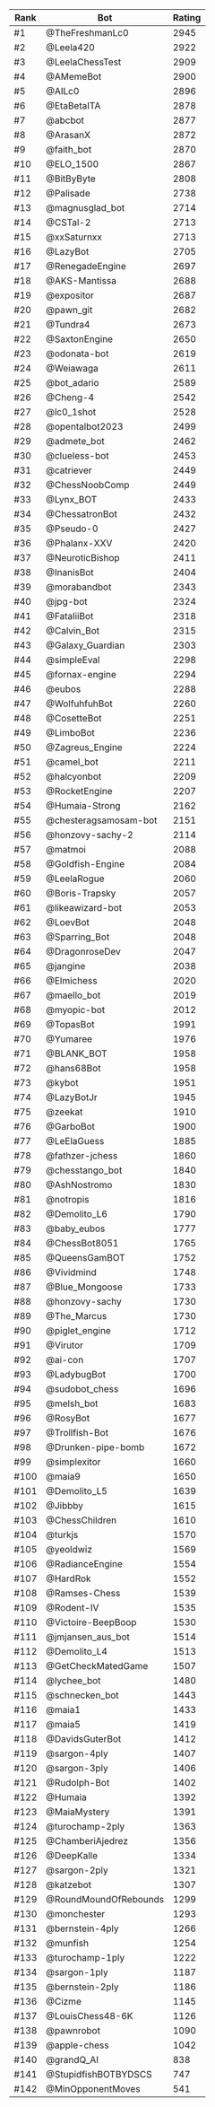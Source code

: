 Rank|Bot|Rating
---|---|---
#1|@TheFreshmanLc0|2945
#2|@Leela420|2922
#3|@LeelaChessTest|2909
#4|@AMemeBot|2900
#5|@AILc0|2896
#6|@EtaBetaITA|2878
#7|@abcbot|2877
#8|@ArasanX|2872
#9|@faith_bot|2870
#10|@ELO_1500|2867
#11|@BitByByte|2808
#12|@Palisade|2738
#13|@magnusglad_bot|2714
#14|@CSTal-2|2713
#15|@xxSaturnxx|2713
#16|@LazyBot|2705
#17|@RenegadeEngine|2697
#18|@AKS-Mantissa|2688
#19|@expositor|2687
#20|@pawn_git|2682
#21|@Tundra4|2673
#22|@SaxtonEngine|2650
#23|@odonata-bot|2619
#24|@Weiawaga|2611
#25|@bot_adario|2589
#26|@Cheng-4|2542
#27|@lc0_1shot|2528
#28|@opentalbot2023|2499
#29|@admete_bot|2462
#30|@clueless-bot|2453
#31|@catriever|2449
#32|@ChessNoobComp|2449
#33|@Lynx_BOT|2433
#34|@ChessatronBot|2432
#35|@Pseudo-0|2427
#36|@Phalanx-XXV|2420
#37|@NeuroticBishop|2411
#38|@InanisBot|2404
#39|@morabandbot|2343
#40|@jpg-bot|2324
#41|@FataliiBot|2318
#42|@Calvin_Bot|2315
#43|@Galaxy_Guardian|2303
#44|@simpleEval|2298
#45|@fornax-engine|2294
#46|@eubos|2288
#47|@WolfuhfuhBot|2260
#48|@CosetteBot|2251
#49|@LimboBot|2236
#50|@Zagreus_Engine|2224
#51|@camel_bot|2211
#52|@halcyonbot|2209
#53|@RocketEngine|2207
#54|@Humaia-Strong|2162
#55|@chesteragsamosam-bot|2151
#56|@honzovy-sachy-2|2114
#57|@matmoi|2088
#58|@Goldfish-Engine|2084
#59|@LeelaRogue|2060
#60|@Boris-Trapsky|2057
#61|@likeawizard-bot|2053
#62|@LoevBot|2048
#63|@Sparring_Bot|2048
#64|@DragonroseDev|2047
#65|@jangine|2038
#66|@Elmichess|2020
#67|@maello_bot|2019
#68|@myopic-bot|2012
#69|@TopasBot|1991
#70|@Yumaree|1976
#71|@BLANK_BOT|1958
#72|@hans68Bot|1958
#73|@kybot|1951
#74|@LazyBotJr|1945
#75|@zeekat|1910
#76|@GarboBot|1900
#77|@LeElaGuess|1885
#78|@fathzer-jchess|1860
#79|@chesstango_bot|1840
#80|@AshNostromo|1830
#81|@notropis|1816
#82|@Demolito_L6|1790
#83|@baby_eubos|1777
#84|@ChessBot8051|1765
#85|@QueensGamBOT|1752
#86|@Vividmind|1748
#87|@Blue_Mongoose|1733
#88|@honzovy-sachy|1730
#89|@The_Marcus|1730
#90|@piglet_engine|1712
#91|@Virutor|1709
#92|@ai-con|1707
#93|@LadybugBot|1700
#94|@sudobot_chess|1696
#95|@melsh_bot|1683
#96|@RosyBot|1677
#97|@Trollfish-Bot|1676
#98|@Drunken-pipe-bomb|1672
#99|@simplexitor|1660
#100|@maia9|1650
#101|@Demolito_L5|1639
#102|@Jibbby|1615
#103|@ChessChildren|1610
#104|@turkjs|1570
#105|@yeoldwiz|1569
#106|@RadianceEngine|1554
#107|@HardRok|1552
#108|@Ramses-Chess|1539
#109|@Rodent-IV|1535
#110|@Victoire-BeepBoop|1530
#111|@jmjansen_aus_bot|1514
#112|@Demolito_L4|1513
#113|@GetCheckMatedGame|1507
#114|@lychee_bot|1480
#115|@schnecken_bot|1443
#116|@maia1|1433
#117|@maia5|1419
#118|@DavidsGuterBot|1412
#119|@sargon-4ply|1407
#120|@sargon-3ply|1406
#121|@Rudolph-Bot|1402
#122|@Humaia|1392
#123|@MaiaMystery|1391
#124|@turochamp-2ply|1363
#125|@ChamberiAjedrez|1356
#126|@DeepKalle|1334
#127|@sargon-2ply|1321
#128|@katzebot|1307
#129|@RoundMoundOfRebounds|1299
#130|@monchester|1293
#131|@bernstein-4ply|1266
#132|@munfish|1254
#133|@turochamp-1ply|1222
#134|@sargon-1ply|1187
#135|@bernstein-2ply|1186
#136|@Cizme|1145
#137|@LouisChess48-6K|1126
#138|@pawnrobot|1090
#139|@apple-chess|1042
#140|@grandQ_AI|838
#141|@StupidfishBOTBYDSCS|747
#142|@MinOpponentMoves|541

